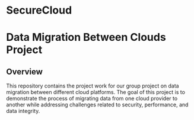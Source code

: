 # SecureCloud
# Data Migration Between Clouds Project
## Overview
This repository contains the project work for our group project on data migration between different cloud platforms. The goal of this project is to demonstrate the process of migrating data from one cloud provider to another while addressing challenges related to security, performance, and data integrity.
